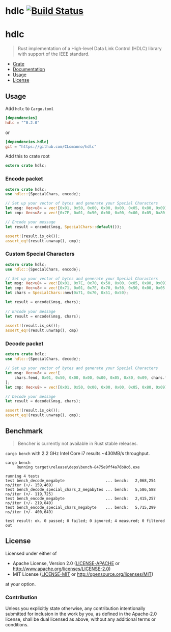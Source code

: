 # hdlc [![Build Status](https://travis-ci.org/CLomanno/hdlc.svg?branch=master)](https://travis-ci.org/CLomanno/hdlc)

# hdlc
> Rust implementation of a High-level Data Link Control (HDLC) library with support of the IEEE standard.

* [Crate](https://crates.io/crates/hdlc)
* [Documentation](https://docs.rs/hdlc/)
* [Usage](#usage)
* [License](#license)

## Usage
Add `hdlc` to `Cargo.toml`
```toml
[dependencies]
hdlc = "^0.2.0"
```
or
```toml
[dependencies.hdlc]
git = "https://github.com/CLomanno/hdlc"
```

Add this to crate root
```rust
extern crate hdlc;
```
### Encode packet
```rust
extern crate hdlc;
use hdlc::{SpecialChars, encode};

// Set up your vector of bytes and generate your Special Characters
let msg: Vec<u8> = vec![0x01, 0x50, 0x00, 0x00, 0x00, 0x05, 0x80, 0x09];
let cmp: Vec<u8> = vec![0x7E, 0x01, 0x50, 0x00, 0x00, 0x00, 0x05, 0x80, 0x09, 0x7E];

// Encode your message
let result = encode(&msg, SpecialChars::default());

assert!(result.is_ok());
assert_eq!(result.unwrap(), cmp);
```
### Custom Special Characters
```rust
extern crate hdlc;
use hdlc::{SpecialChars, encode};

// Set up your vector of bytes and generate your Special Characters
let msg: Vec<u8> = vec![0x01, 0x7E, 0x70, 0x50, 0x00, 0x05, 0x80, 0x09];
let cmp: Vec<u8> = vec![0x71, 0x01, 0x7E, 0x70, 0x50, 0x50, 0x00, 0x05, 0x80, 0x09, 0x71];
let chars = SpecialChars::new(0x71, 0x70, 0x51, 0x50);

let result = encode(&msg, chars);
 
// Encode your message
let result = encode(&msg, chars);
 
assert!(result.is_ok());
assert_eq!(result.unwrap(), cmp)
```
 
### Decode packet
```rust
extern crate hdlc;
use hdlc::{SpecialChars, decode};

// Set up your vector of bytes and generate your Special Characters
let msg: Vec<u8> = vec![
    chars.fend, 0x01, 0x50, 0x00, 0x00, 0x00, 0x05, 0x80, 0x09, chars.fend,
];
let cmp: Vec<u8> = vec![0x01, 0x50, 0x00, 0x00, 0x00, 0x05, 0x80, 0x09];

// Decode your message
let result = decode(&msg, chars);

assert!(result.is_ok());
assert_eq!(result.unwrap(), cmp);
```

## Benchmark
> Bencher is currently not available in Rust stable releases.

`cargo bench` with 2.2 GHz Intel Core i7 results ~430MB/s throughput.
```
cargo bench
     Running target\release\deps\bench-8475e9ff4a76b8c6.exe

running 4 tests
test bench_decode_megabyte                  ... bench:   2,068,254 ns/iter (+/- 159,469)
test bench_decode_special_chars_2_megabytes ... bench:   5,586,588 ns/iter (+/- 119,725)
test bench_encode_megabyte                  ... bench:   2,415,257 ns/iter (+/- 219,049)
test bench_encode_special_chars_megabyte    ... bench:   5,715,299 ns/iter (+/- 400,649)

test result: ok. 0 passed; 0 failed; 0 ignored; 4 measured; 0 filtered out
```

## License

Licensed under either of

 * Apache License, Version 2.0 ([LICENSE-APACHE](LICENSE-APACHE) or http://www.apache.org/licenses/LICENSE-2.0)
 * MIT License ([LICENSE-MIT](LICENSE-MIT) or http://opensource.org/licenses/MIT)

at your option.

### Contribution

Unless you explicitly state otherwise, any contribution intentionally submitted
for inclusion in the work by you, as defined in the Apache-2.0 license, shall be dual licensed as above, without any
additional terms or conditions.
